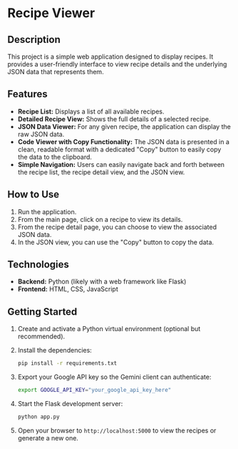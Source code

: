 # Recipe Viewer

## Description

This project is a simple web application designed to display recipes. It provides a user-friendly interface to view recipe details and the underlying JSON data that represents them.

## Features

*   **Recipe List:** Displays a list of all available recipes.
*   **Detailed Recipe View:** Shows the full details of a selected recipe.
*   **JSON Data Viewer:** For any given recipe, the application can display the raw JSON data.
*   **Code Viewer with Copy Functionality:** The JSON data is presented in a clean, readable format with a dedicated "Copy" button to easily copy the data to the clipboard.
*   **Simple Navigation:** Users can easily navigate back and forth between the recipe list, the recipe detail view, and the JSON view.

## How to Use

1.  Run the application.
2.  From the main page, click on a recipe to view its details.
3.  From the recipe detail page, you can choose to view the associated JSON data.
4.  In the JSON view, you can use the "Copy" button to copy the data.

## Technologies

*   **Backend:** Python (likely with a web framework like Flask)
*   **Frontend:** HTML, CSS, JavaScript

## Getting Started

1.  Create and activate a Python virtual environment (optional but recommended).
2.  Install the dependencies:

    ```bash
    pip install -r requirements.txt
    ```

3.  Export your Google API key so the Gemini client can authenticate:

    ```bash
    export GOOGLE_API_KEY="your_google_api_key_here"
    ```

4.  Start the Flask development server:

    ```bash
    python app.py
    ```

5.  Open your browser to `http://localhost:5000` to view the recipes or generate a new one.

